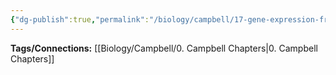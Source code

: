 ```yaml
---
{"dg-publish":true,"permalink":"/biology/campbell/17-gene-expression-from-gene-to-protein/","dgHomeLink":true,"dgPassFrontmatter":true}
---
```


**Tags/Connections:**
[[Biology/Campbell/0. Campbell Chapters|0. Campbell Chapters]]